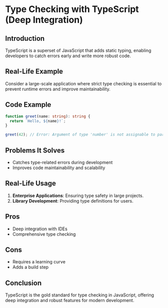 # Type Checking with TypeScript (Deep Integration)

## Introduction
TypeScript is a superset of JavaScript that adds static typing, enabling developers to catch errors early and write more robust code.

## Real-Life Example
Consider a large-scale application where strict type checking is essential to prevent runtime errors and improve maintainability.

## Code Example
```typescript
function greet(name: string): string {
  return `Hello, ${name}!`;
}

greet(42); // Error: Argument of type 'number' is not assignable to parameter of type 'string'.
```

## Problems It Solves
- Catches type-related errors during development
- Improves code maintainability and scalability

## Real-Life Usage
1. **Enterprise Applications**: Ensuring type safety in large projects.
2. **Library Development**: Providing type definitions for users.

## Pros
- Deep integration with IDEs
- Comprehensive type checking

## Cons
- Requires a learning curve
- Adds a build step

## Conclusion
TypeScript is the gold standard for type checking in JavaScript, offering deep integration and robust features for modern development.
